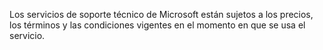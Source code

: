 <Token xmlns:xlink="http://www.w3.org/1999/xlink">Los servicios de soporte técnico de Microsoft están sujetos a los precios, los términos y las condiciones vigentes en el momento en que se usa el servicio.</Token>

<!--HONumber=Jul16_HO3-->


